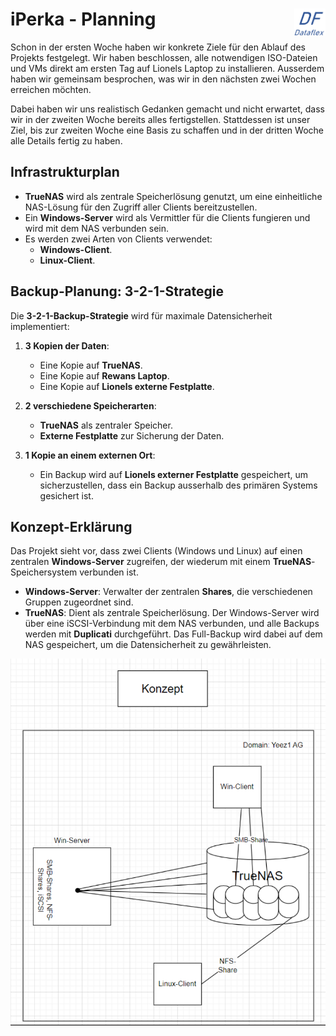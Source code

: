 # iPerka - Planning  <img src="https://github.com/ironflipper/DataFlex/blob/main/Dokumentationen/iperka/Images/LOGO.png" alt="DataFlex Logo" align="right" width="50"/>

Schon in der ersten Woche haben wir konkrete Ziele für den Ablauf des Projekts festgelegt. Wir haben beschlossen, alle notwendigen ISO-Dateien und VMs direkt am ersten Tag auf Lionels Laptop zu installieren. Ausserdem haben wir gemeinsam besprochen, was wir in den nächsten zwei Wochen erreichen möchten.

Dabei haben wir uns realistisch Gedanken gemacht und nicht erwartet, dass wir in der zweiten Woche bereits alles fertigstellen. Stattdessen ist unser Ziel, bis zur zweiten Woche eine Basis zu schaffen und in der dritten Woche alle Details fertig zu haben.

## Infrastrukturplan

- **TrueNAS** wird als zentrale Speicherlösung genutzt, um eine einheitliche NAS-Lösung für den Zugriff aller Clients bereitzustellen.
- Ein **Windows-Server** wird als Vermittler für die Clients fungieren und wird mit dem NAS verbunden sein.
- Es werden zwei Arten von Clients verwendet:
  - **Windows-Client**.
  - **Linux-Client**.

## Backup-Planung: 3-2-1-Strategie

Die **3-2-1-Backup-Strategie** wird für maximale Datensicherheit implementiert:

1. **3 Kopien der Daten**:
   - Eine Kopie auf **TrueNAS**.
   - Eine Kopie auf **Rewans Laptop**.
   - Eine Kopie auf **Lionels externe Festplatte**.
   
2. **2 verschiedene Speicherarten**:
   - **TrueNAS** als zentraler Speicher.
   - **Externe Festplatte** zur Sicherung der Daten.

3. **1 Kopie an einem externen Ort**:
   - Ein Backup wird auf **Lionels externer Festplatte** gespeichert, um sicherzustellen, dass ein Backup ausserhalb des primären Systems gesichert ist.

## Konzept-Erklärung

Das Projekt sieht vor, dass zwei Clients (Windows und Linux) auf einen zentralen **Windows-Server** zugreifen, der wiederum mit einem **TrueNAS**-Speichersystem verbunden ist.

- **Windows-Server**: Verwalter der zentralen **Shares**, die verschiedenen Gruppen zugeordnet sind.
- **TrueNAS**: Dient als zentrale Speicherlösung. Der Windows-Server wird über eine iSCSI-Verbindung mit dem NAS verbunden, und alle Backups werden mit **Duplicati** durchgeführt. Das Full-Backup wird dabei auf dem NAS gespeichert, um die Datensicherheit zu gewährleisten.


![Konzept](https://github.com/ironflipper/DataFlex/blob/main/Dokumentationen/iperka/Images/KOnzeptt.png)
